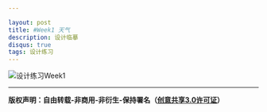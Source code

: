 ```yaml
---

layout: post
title: #Week1 天气
description: 设计临摹
disqus: true
tags: 设计练习
---
```

![设计练习Week1][1]


  [1]: http://static.zybuluo.com/9/ey21r6jrla3bqaa486xzh72q/Day1.png

---
**版权声明：自由转载-非商用-非衍生-保持署名（[创意共享3.0许可证](https://creativecommons.org/licenses/by-nc-nd/3.0/deed.zh)）**